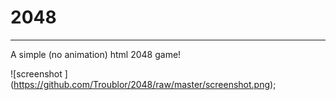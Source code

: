 # 2048
---
A simple (no animation) html 2048 game!

![screenshot ] (https://github.com/Troublor/2048/raw/master/screenshot.png);
